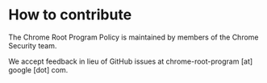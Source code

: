 # How to contribute

The Chrome Root Program Policy is maintained by members of the Chrome Security team. 

We accept feedback in lieu of GitHub issues at chrome-root-program [at] google [dot] com.
